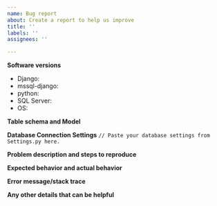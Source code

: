 ```yaml
---
name: Bug report
about: Create a report to help us improve
title: ''
labels: ''
assignees: ''

---
```


**Software versions**
* Django:
* mssql-django:
* python:
* SQL Server:
* OS:

**Table schema and Model**
<!-- Provide the table schema and model from models.py to reproduce the issue. -->

**Database Connection Settings**
`
// Paste your database settings from Settings.py here.
`

**Problem description and steps to reproduce**
<!-- Provide full details of the problem, including steps to reproduce the issue. -->

**Expected behavior and actual behavior**
<!-- A clear and concise description of what you expected to happen. -->

**Error message/stack trace**
<!-- Complete error message and stack trace. -->

**Any other details that can be helpful**
<!-- Add any other context about the problem here. -->
